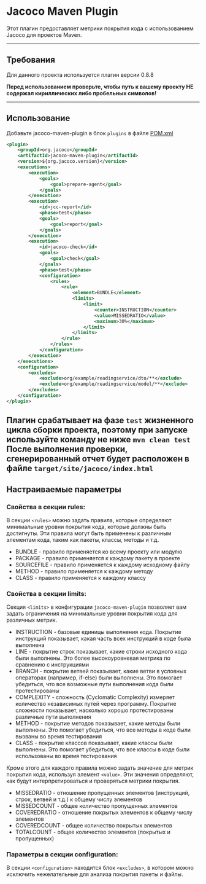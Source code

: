 # Jacoco Maven Plugin

Этот плагин предоставляет метрики покрытия кода с использованием Jacoco для проектов Maven.

---

## Требования

Для данного проекта используется плагин версии 0.8.8

**Перед использованием проверьте, чтобы путь к вашему проекту НЕ содержал кириллических либо пробельных символов!**

---

## Использование

Добавьте jacoco-maven-plugin в блок `plugins` в файле [POM.xml](../pom.xml)

```xml
<plugin>
    <groupId>org.jacoco</groupId>
    <artifactId>jacoco-maven-plugin</artifactId>
    <version>${org.jacoco.version}</version>
    <executions>
        <execution>
            <goals>
                <goal>prepare-agent</goal>
            </goals>
        </execution>
        <execution>
            <id>jcc-report</id>
            <phase>test</phase>
            <goals>
                <goal>report</goal>
            </goals>
        </execution>
        <execution>
            <id>jacoco-check</id>
            <goals>
                <goal>check</goal>
            </goals>
            <phase>test</phase>
            <configuration>
                <rules>
                    <rule>
                        <element>BUNDLE</element>
                        <limits>
                            <limit>
                                <counter>INSTRUCTION</counter>
                                <value>MISSEDRATIO</value>
                                <maximum>30%</maximum>
                            </limit>
                        </limits>
                    </rule>
                </rules>
            </configuration>
        </execution>
    </executions>
    <configuration>
        <excludes>
            <exclude>org/example/readingservice/dto/**</exclude>
            <exclude>org/example/readingservice/model/**</exclude>
        </excludes>
    </configuration>
</plugin>
```

Плагин срабатывает на фазе `test` жизненного цикла сборки проекта, поэтому при запуске используйте команду не ниже `mvn clean test`
После выполнения проверки, сгенерированный отчет будет расположен в файле `target/site/jacoco/index.html`
---

## Настраиваемые параметры

### Свойства в секции rules:
В секции `<rules>` можно задать правила, которые определяют минимальные уровни покрытия кода, которые должны быть достигнуты. Эти правила могут быть применены к различным элементам кода, таким как пакеты, классы, методы и т.д.
- BUNDLE - правило применяется ко всему проекту или модулю
- PACKAGE - правило применяется к каждому пакету в проекте
- SOURCEFILE - правило применяется к каждому исходному файлу
- METHOD - правило применяется к каждому методу
- CLASS - правило применяется к каждому классу

### Свойства в секции limits:
Секция `<limits>` в конфигурации `jacoco-maven-plugin` позволяет вам задать ограничения на минимальные уровни покрытия кода для различных метрик.

- INSTRUCTION - базовые единицы выполнения кода. Покрытие инструкций показывает, какая часть всех инструкций в коде была выполнена
- LINE - покрытие строк показывает, какие строки исходного кода были выполнены. Это более высокоуровневая метрика по сравнению с инструкциями
- BRANCH - покрытие ветвей показывает, какие ветви в условных операторах (например, if-else) были выполнены. Это помогает убедиться, что все возможные пути выполнения кода были протестированы
- COMPLEXITY - сложность (Cyclomatic Complexity) измеряет количество независимых путей через программу. Покрытие сложности показывает, насколько хорошо протестированы различные пути выполнения
- METHOD - покрытие методов показывает, какие методы были выполнены. Это помогает убедиться, что все методы в коде были вызваны во время тестирования
- CLASS - покрытие классов показывает, какие классы были выполнены. Это помогает убедиться, что все классы в коде были использованы во время тестирования

Кроме этого для каждого правила можно задать значение для метрик покрытия кода, используя элемент `<value>`. Эти значения определяют, как будут интерпретироваться и проверяться метрики покрытия.

- MISSEDRATIO - oтношение пропущенных элементов (инструкций, строк, ветвей и т.д.) к общему числу элементов
- MISSEDCOUNT - общее количество пропущенных элементов
- COVEREDRATIO - отношение покрытых элементов к общему числу элементов
- COVEREDCOUNT - общее количество покрытых элементов
- TOTALCOUNT - общее количество элементов (покрытых и пропущенных)

### Параметры в секции configuration:

В секции `<configuration>` находится блок `<excludes>`, в котором можно исключить нежелательные для анализа покрытия пакеты и файлы.

